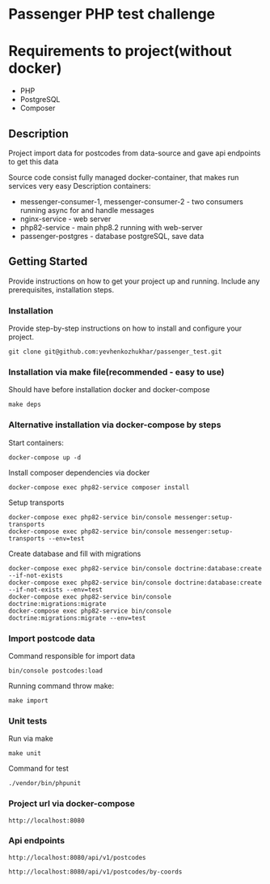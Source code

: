 # Passenger PHP test challenge

# Requirements to project(without docker)
 - PHP
 - PostgreSQL
 - Composer

## Description
Project import data for postcodes from data-source and gave api endpoints to get this data

Source code consist fully managed docker-container, that makes run services very easy
Description containers:
 - messenger-consumer-1, messenger-consumer-2 - two consumers running async for and handle messages
 - nginx-service - web server 
 - php82-service - main php8.2 running with web-server
 - passenger-postgres - database postgreSQL, save data

## Getting Started

Provide instructions on how to get your project up and running. Include any prerequisites, installation steps.

### Installation

Provide step-by-step instructions on how to install and configure your project.

```
git clone git@github.com:yevhenkozhukhar/passenger_test.git
```

### Installation via make file(recommended - easy to use)

Should have before installation docker and docker-compose

```
make deps
```

### Alternative installation via docker-compose by steps

Start containers:
```
docker-compose up -d
```

Install composer dependencies via docker
```
docker-compose exec php82-service composer install
```

Setup transports 
```
docker-compose exec php82-service bin/console messenger:setup-transports
docker-compose exec php82-service bin/console messenger:setup-transports --env=test
```

Create database and fill with migrations

```
docker-compose exec php82-service bin/console doctrine:database:create --if-not-exists
docker-compose exec php82-service bin/console doctrine:database:create --if-not-exists --env=test
docker-compose exec php82-service bin/console doctrine:migrations:migrate
docker-compose exec php82-service bin/console doctrine:migrations:migrate --env=test
```

### Import postcode data

Command responsible for import data
```
bin/console postcodes:load
```

Running command throw make:
```
make import
```

### Unit tests

Run via make
```
make unit
```

Command for test
```
./vendor/bin/phpunit
```

### Project url via docker-compose
```
http://localhost:8080
```

### Api endpoints

```
http://localhost:8080/api/v1/postcodes
```

```
http://localhost:8080/api/v1/postcodes/by-coords
```